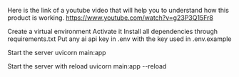 Here is the link of a youtube video that will help you to understand how this product is working.
https://www.youtube.com/watch?v=g23P3Q15Fr8


Create a virtual environment
Activate it
Install all dependencies through requirements.txt
Put any ai api key in .env with the key used in .env.example

Start the server 
uvicorn main:app 

Start the server with reload
uvicorn main:app --reload

